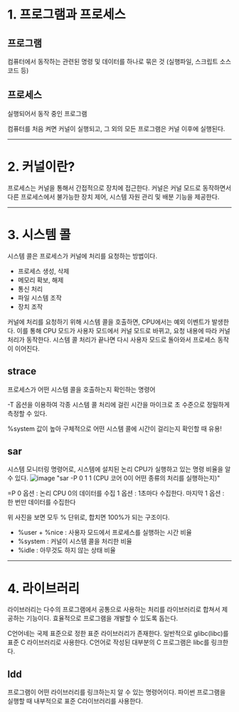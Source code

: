 # 1. 프로그램과 프로세스

## 프로그램
컴퓨터에서 동작하는 관련된 명령 및 데이터를 하나로 묶은 것 (실행파일, 스크립트 소스코드 등)

## 프로세스
실행되어서 동작 중인 프로그램

컴퓨터를 처음 켜면 커널이 실행되고, 그 외의 모든 프로그램은 커널 이후에 실행된다. 

---

# 2. 커널이란?

프로세스는 커널을 통해서 간접적으로 장치에 접근한다. 
커널은 커널 모드로 동작하면서 다른 프로세스에서 불가능한 장치 제어, 시스템 자원 관리 및 배분 기능을 제공한다. 

---

# 3. 시스템 콜
시스템 콜은 프로세스가 커널에 처리를 요청하는 방법이다. 

- 프로세스 생성, 삭제
- 메모리 확보, 해제
- 통신 처리
- 파일 시스템 조작
- 장치 조작


커널에 처리를 요청하기 위해 시스템 콜을 호출하면, CPU에서는 예외 이벤트가 발생한다. 이를 통해 CPU 모드가 사용자 모드에서 커널 모드로 바뀌고, 요청 내용에 따라 커널 처리가 동작한다. 시스템 콜 처리가 끝나면 다시 사용자 모드로 돌아와서 프로세스 동작이 이어진다. 

## strace
프로세스가 어떤 시스템 콜을 호출하는지 확인하는 명령어



-T 옵션을 이용하여 각종 시스템 콜 처리에 걸린 시간을 마이크로 초 수준으로 정밀하게 측정할 수 있다. 

%system 값이 높아 구체적으로 어떤 시스템 콜에 시간이 걸리는지 확인할 때 유용! 

## sar
시스템 모니터링 명령어로, 시스템에 설치된 논리 CPU가 실행하고 있는 명령 비율을 알 수 있다.
![image](https://github.com/colamanlabs/book_linux_arch_by_picture/assets/132282397/f2cc2dce-7bb9-4623-b196-8c208eaab2c9)
"sar -P 0 1 1 (CPU 코어 0이 어떤 종류의 처리를 실행하는지)"

=P 0 옵션 : 논리 CPU 0의 데이터를 수집
1 옵션 : 1초마다 수집한다. 
마지막 1 옵션 : 한 번만 데이터를 수집한다 



위 사진을 보면 모두 % 단위로, 합치면 100%가 되는 구조이다. 

- %user + %nice : 사용자 모드에서 프로세스를 실행하는 시간 비율
- %system : 커널이 시스템 콜을 처리한 비율
- %idle : 아무것도 하지 않는 상태 비율

---

# 4. 라이브러리
라이브러리는 다수의 프로그램에서 공통으로 사용하는 처리를 라이브러리로 합쳐서 제공하는 기능이다. 효율적으로 프로그램을 개발할 수 있도록 돕는다. 

C언어네는 국제 표준으로 정한 표준 라이브러리가 존재한다. 일반적으로 glibc(libc)를 표준 C 라이브러리로 사용한다. C언어로 작성된 대부분의 C 프로그램은 libc를 링크한다. 

## ldd

프로그램이 어떤 라이브러리를 링크하는지 알 수 있는 명령어이다. 
파이썬 프로그램을 실행할 때 내부적으로 표준 C라이브러리를 사용한다. 
